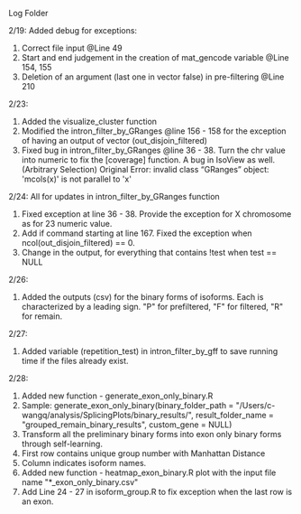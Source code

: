 Log Folder


2/19:
Added debug for exceptions:
1. Correct file input @Line 49
2. Start and end judgement in the creation of mat_gencode variable @Line 154, 155
3. Deletion of an argument (last one in vector false) in pre-filtering @Line 210

2/23:
1. Added the visualize_cluster function
2. Modified the intron_filter_by_GRanges @line 156 - 158 for the exception of having an output of vector (out_disjoin_filtered)
3. Fixed bug in intron_filter_by_GRanges @line 36 - 38. Turn the chr value into numeric to fix the [coverage] function. A bug in IsoView as well. (Arbitrary Selection) Original Error: invalid class “GRanges” object: 'mcols(x)' is not parallel to 'x'

2/24: 
All for updates in intron_filter_by_GRanges function
1. Fixed exception at line 36 - 38. Provide the exception for X chromosome as for 23 numeric value.
2. Add if command starting at line 167. Fixed the exception when ncol(out_disjoin_filtered) == 0.
3. Change in the output, for everything that contains !test when test == NULL

2/26:
1. Added the outputs (csv) for the binary forms of isoforms. Each is characterized by a leading sign. "P" for prefiltered, "F" for filtered, "R" for remain.

2/27:
1. Added variable (repetition_test) in intron_filter_by_gff to save running time if the files already exist.

2/28:
1. Added new function - generate_exon_only_binary.R
2. Sample: generate_exon_only_binary(binary_folder_path = "/Users/c-wangq/analysis/SplicingPlots/binary_results/",
                          result_folder_name = "grouped_remain_binary_results",
                          custom_gene = NULL)
3. Transform all the preliminary binary forms into exon only binary forms through self-learning. 
4. First row contains unique group number with Manhattan Distance
5. Column indicates isoform names.
6. Added new function - heatmap_exon_binary.R
  plot with the input file name "*_exon_only_binary.csv"
7. Add Line 24 - 27 in isoform_group.R to fix exception when the last row is an exon.
